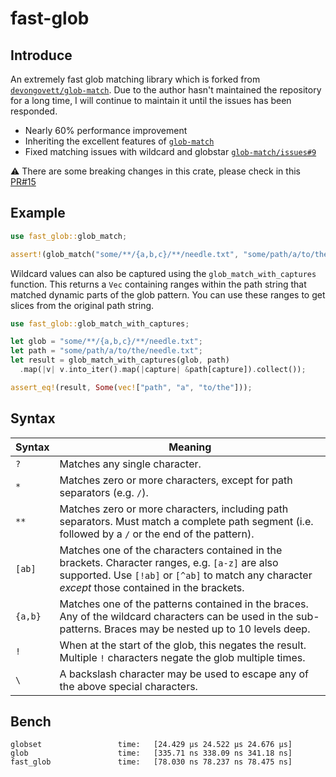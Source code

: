 # fast-glob

## Introduce

An extremely fast glob matching library which is forked from [`devongovett/glob-match`](https://github.com/devongovett/glob-match). Due to the author hasn't maintained the repository for a long time, I will continue to maintain it until the issues has been responded.

* Nearly 60% performance improvement
* Inheriting the excellent features of [`glob-match`](https://github.com/devongovett/glob-match)
* Fixed matching issues with wildcard and globstar [`glob-match/issues#9`](https://github.com/devongovett/glob-match/issues/9)

⚠️ There are some breaking changes in this crate, please check in this [PR#15](https://github.com/devongovett/glob-match/pull/15)

## Example

```rust
use fast_glob::glob_match;

assert!(glob_match("some/**/{a,b,c}/**/needle.txt", "some/path/a/to/the/needle.txt"));
```

Wildcard values can also be captured using the `glob_match_with_captures` function. This returns a `Vec` containing ranges within the path string that matched dynamic parts of the glob pattern. You can use these ranges to get slices from the original path string.

```rust
use fast_glob::glob_match_with_captures;

let glob = "some/**/{a,b,c}/**/needle.txt";
let path = "some/path/a/to/the/needle.txt";
let result = glob_match_with_captures(glob, path)
  .map(|v| v.into_iter().map(|capture| &path[capture]).collect());

assert_eq!(result, Some(vec!["path", "a", "to/the"]));
```

## Syntax

| Syntax  | Meaning                                                                                                                                                                                             |
| ------- | --------------------------------------------------------------------------------------------------------------------------------------------------------------------------------------------------- |
| `?`     | Matches any single character.                                                                                                                                                                       |
| `*`     | Matches zero or more characters, except for path separators (e.g. `/`).                                                                                                                             |
| `**`    | Matches zero or more characters, including path separators. Must match a complete path segment (i.e. followed by a `/` or the end of the pattern).                                                  |
| `[ab]`  | Matches one of the characters contained in the brackets. Character ranges, e.g. `[a-z]` are also supported. Use `[!ab]` or `[^ab]` to match any character _except_ those contained in the brackets. |
| `{a,b}` | Matches one of the patterns contained in the braces. Any of the wildcard characters can be used in the sub-patterns. Braces may be nested up to 10 levels deep.                                     |
| `!`     | When at the start of the glob, this negates the result. Multiple `!` characters negate the glob multiple times.                                                                                     |
| `\`     | A backslash character may be used to escape any of the above special characters.                                                                                                                    |

## Bench

```
globset                 time:   [24.429 µs 24.522 µs 24.676 µs]
glob                    time:   [335.71 ns 338.09 ns 341.18 ns]
fast_glob               time:   [78.030 ns 78.237 ns 78.475 ns]
```